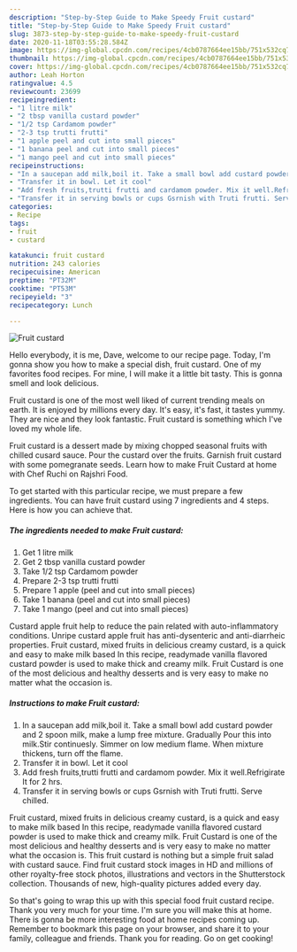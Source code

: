 ```yaml
---
description: "Step-by-Step Guide to Make Speedy Fruit custard"
title: "Step-by-Step Guide to Make Speedy Fruit custard"
slug: 3873-step-by-step-guide-to-make-speedy-fruit-custard
date: 2020-11-18T03:55:28.584Z
image: https://img-global.cpcdn.com/recipes/4cb0787664ee15bb/751x532cq70/fruit-custard-recipe-main-photo.jpg
thumbnail: https://img-global.cpcdn.com/recipes/4cb0787664ee15bb/751x532cq70/fruit-custard-recipe-main-photo.jpg
cover: https://img-global.cpcdn.com/recipes/4cb0787664ee15bb/751x532cq70/fruit-custard-recipe-main-photo.jpg
author: Leah Horton
ratingvalue: 4.5
reviewcount: 23699
recipeingredient:
- "1 litre milk"
- "2 tbsp vanilla custard powder"
- "1/2 tsp Cardamom powder"
- "2-3 tsp trutti frutti"
- "1 apple peel and cut into small pieces"
- "1 banana peel and cut into small pieces"
- "1 mango peel and cut into small pieces"
recipeinstructions:
- "In a saucepan add milk,boil it. Take a small bowl add custard powder and 2 spoon milk, make a lump free mixture. Gradually Pour this into milk.Stir continuesly. Simmer on low medium flame. When mixture thickens, turn off the flame."
- "Transfer it in bowl. Let it cool"
- "Add fresh fruits,trutti frutti and cardamom powder. Mix it well.Refrigirate It for 2 hrs."
- "Transfer it in serving bowls or cups Gsrnish with Truti frutti. Serve chilled."
categories:
- Recipe
tags:
- fruit
- custard

katakunci: fruit custard 
nutrition: 243 calories
recipecuisine: American
preptime: "PT32M"
cooktime: "PT53M"
recipeyield: "3"
recipecategory: Lunch

---
```



![Fruit custard](https://img-global.cpcdn.com/recipes/4cb0787664ee15bb/751x532cq70/fruit-custard-recipe-main-photo.jpg)

Hello everybody, it is me, Dave, welcome to our recipe page. Today, I'm gonna show you how to make a special dish, fruit custard. One of my favorites food recipes. For mine, I will make it a little bit tasty. This is gonna smell and look delicious.

Fruit custard is one of the most well liked of current trending meals on earth. It is enjoyed by millions every day. It's easy, it's fast, it tastes yummy. They are nice and they look fantastic. Fruit custard is something which I've loved my whole life.

Fruit custard is a dessert made by mixing chopped seasonal fruits with chilled cusard sauce. Pour the custard over the fruits. Garnish fruit custard with some pomegranate seeds. Learn how to make Fruit Custard at home with Chef Ruchi on Rajshri Food.


To get started with this particular recipe, we must prepare a few ingredients. You can have fruit custard using 7 ingredients and 4 steps. Here is how you can achieve that.

<!--inarticleads1-->

##### The ingredients needed to make Fruit custard:

1. Get 1 litre milk
1. Get 2 tbsp vanilla custard powder
1. Take 1/2 tsp Cardamom powder
1. Prepare 2-3 tsp trutti frutti
1. Prepare 1 apple (peel and cut into small pieces)
1. Take 1 banana (peel and cut into small pieces)
1. Take 1 mango (peel and cut into small pieces)


Custard apple fruit help to reduce the pain related with auto-inflammatory conditions. Unripe custard apple fruit has anti-dysenteric and anti-diarrheic properties. Fruit custard, mixed fruits in delicious creamy custard, is a quick and easy to make milk based In this recipe, readymade vanilla flavored custard powder is used to make thick and creamy milk. Fruit Custard is one of the most delicious and healthy desserts and is very easy to make no matter what the occasion is. 

<!--inarticleads2-->

##### Instructions to make Fruit custard:

1. In a saucepan add milk,boil it. Take a small bowl add custard powder and 2 spoon milk, make a lump free mixture. Gradually Pour this into milk.Stir continuesly. Simmer on low medium flame. When mixture thickens, turn off the flame.
1. Transfer it in bowl. Let it cool
1. Add fresh fruits,trutti frutti and cardamom powder. Mix it well.Refrigirate It for 2 hrs.
1. Transfer it in serving bowls or cups Gsrnish with Truti frutti. Serve chilled.


Fruit custard, mixed fruits in delicious creamy custard, is a quick and easy to make milk based In this recipe, readymade vanilla flavored custard powder is used to make thick and creamy milk. Fruit Custard is one of the most delicious and healthy desserts and is very easy to make no matter what the occasion is. This fruit custard is nothing but a simple fruit salad with custard sauce. Find fruit custard stock images in HD and millions of other royalty-free stock photos, illustrations and vectors in the Shutterstock collection. Thousands of new, high-quality pictures added every day. 

So that's going to wrap this up with this special food fruit custard recipe. Thank you very much for your time. I'm sure you will make this at home. There is gonna be more interesting food at home recipes coming up. Remember to bookmark this page on your browser, and share it to your family, colleague and friends. Thank you for reading. Go on get cooking!
